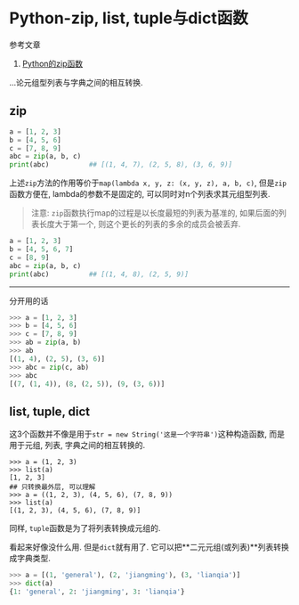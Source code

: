 # Python-zip, list, tuple与dict函数

参考文章

1. [Python的zip函数](https://www.cnblogs.com/frydsh/archive/2012/07/10/2585370.html)

...论元组型列表与字典之间的相互转换.

## zip

```py
a = [1, 2, 3]
b = [4, 5, 6]
c = [7, 8, 9]
abc = zip(a, b, c)
print(abc)          ## [(1, 4, 7), (2, 5, 8), (3, 6, 9)]
```

上述`zip`方法的作用等价于`map(lambda x, y, z: (x, y, z), a, b, c)`, 但是`zip`函数方便在, lambda的参数不是固定的, 可以同时对n个列表求其元组型列表.

> 注意: `zip`函数执行map的过程是以长度最短的列表为基准的, 如果后面的列表长度大于第一个, 则这个更长的列表的多余的成员会被丢弃. 

```py
a = [1, 2, 3]
b = [4, 5, 6, 7]
c = [8, 9]
abc = zip(a, b, c)
print(abc)          ## [(1, 4, 8), (2, 5, 9)]
```

------

分开用的话

```py
>>> a = [1, 2, 3]
>>> b = [4, 5, 6]
>>> c = [7, 8, 9]
>>> ab = zip(a, b)
>>> ab
[(1, 4), (2, 5), (3, 6)]
>>> abc = zip(c, ab)
>>> abc
[(7, (1, 4)), (8, (2, 5)), (9, (3, 6))]
```

## list, tuple, dict

这3个函数并不像是用于`str = new String('这是一个字符串')`这种构造函数, 而是用于元组, 列表, 字典之间的相互转换的.

```
>>> a = (1, 2, 3)
>>> list(a)
[1, 2, 3]
## 只转换最外层, 可以理解
>>> a = ((1, 2, 3), (4, 5, 6), (7, 8, 9))
>>> list(a)
[(1, 2, 3), (4, 5, 6), (7, 8, 9)]
```

同样, `tuple`函数是为了将列表转换成元组的.

看起来好像没什么用. 但是`dict`就有用了. 它可以把**二元元组(或列表)**列表转换成字典类型. 

```py
>>> a = [(1, 'general'), (2, 'jiangming'), (3, 'lianqia')]
>>> dict(a)
{1: 'general', 2: 'jiangming', 3: 'lianqia'}
```